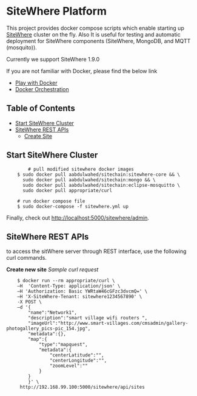 # SiteWhere Platform

This project provides docker compose scripts which enable starting up [SiteWhere]() cluster on the fly. Also It is useful for testing and automatic deployment for SiteWhere components (SiteWhere, MongoDB, and MQTT (mosquito)).

Currently we support SiteWhere 1.9.0

If you are not familiar with Docker, please find the below link

* [Play with Docker](http://training.play-with-docker.com/)
* [Docker Orchestration](http://jpetazzo.github.io/orchestration-workshop/#1)

## Table of Contents

* [Start SiteWhere Cluster](#Start_SiteWhere_Cluster)
* [SiteWhere REST APIs](#SiteWhere_APIs)
  * [Create Site](#Create_Site)

## Start SiteWhere Cluster
<a name="Start_SiteWhere_Cluster"/>

```
        # pull modified sitewhere docker images
	$ sudo docker pull aabdulwahed/sitechain:sitewhere-core && \
	  sudo docker pull aabdulwahed/sitechain:mongo && \
	  sudo docker pull aabdulwahed/sitechain:eclipse-mosquitto \
	  sudo docker pull appropriate/curl

	# run docker compose file
	$ sudo docker-compose -f sitewhere.yml up
``` 

Finally, check out [http://localhost:5000/sitewhere/admin](http://localhost:5000).

## SiteWhere REST APIs
<a name="SiteWhere_APIs"/>
to access the sitWhere server through REST interface, use the following curl commands.

**Create new site**
<a name="Create_Site"/>
*Sample curl request* 
```
	$ docker run --rm appropriate/curl \
	–H  'Content-Type: application/json' \
	–H 'Authorization: Basic YWRtaW46cGFzc3dvcmQ=' \
	–H 'X-SiteWhere-Tenant: sitewhere1234567890' \
	-X POST \
	–d '{
		"name":"Network1",
		"description":"smart village wifi routers ",
		"imageUrl":"http://www.smart-villages.com/cmsadmin/gallery-photogallery_pics-pic_154.jpg",
		"metadata":{},
		"map":{
			"type":"mapquest",
			"metadata":{
				"centerLatitude":"",
				"centerLongitude":"",
				"zoomLevel":""
			}
		}
		}' \
	 http://192.168.99.100:5000/sitewhere/api/sites 
```
